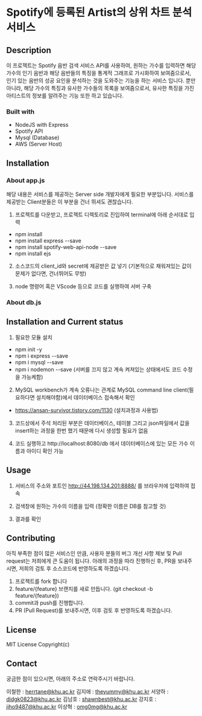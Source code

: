 # Spotify에 등록된 Artist의 상위 차트 분석 서비스

## Description

이 프로젝트는 Spotify 음반 검색 서비스 API를 사용하여, 원하는 가수를 입력하면 해당 가수의 인기 음반과 해당 음반들의 특징을 통계적 그래프로 가시화하여 보여줌으로서, 인기 있는 음반의 성공 요인을 분석하는 것을 도와주는 기능을 하는 서비스 입니다. 뿐만 아니라, 해당 가수의 특징과 유사한 가수들의 목록을 보여줌으로서, 유사한 특징을 가진 아티스트의 정보를 알려주는 기능 또한 하고 있습니다.

### Built with

- NodeJS with Express
- Spotify API
- Mysql (Database)
- AWS (Server Host)

## Installation

### About app.js

해당 내용은 서비스를 제공하는 Server side 개발자에게 필요한 부분입니다. 서비스를 제공받는 Client분들은 이 부분을 건너 뛰셔도 괜찮습니다.

1. 프로젝트를 다운받고, 프로젝트 디렉토리로 진입하여 terminal에 아래 순서대로 입력
  - npm install
  - npm install express --save
  - npm install spotify-web-api-node --save
  - npm install ejs
  
2. 소스코드의 client_id와 secret에 제공받은 값 넣기 (기본적으로 채워져있는 값이 문제가 없다면, 건너뛰어도 무방)

3. node 명령어 혹은 VScode 등으로 코드를 실행하여 서버 구축

### About db.js

## Installation and Current status

1. 필요한 모듈 설치
  - npm init -y
  - npm i express --save
  - npm i mysql --save
  - npm i nodemon --save (서버를 끄지 않고 계속 켜져있는 상태에서도 코드 수정을 가능케함)

2. MySQL workbench가 계속 오류나는 관계로 MySQL command line client(필요하다면 설치해야함)에서 데이터베이스 접속해서 확인
- https://ansan-survivor.tistory.com/1130 (설치과정과 사용법)

3. 코드상에서 주석 처리된 부분은 데이터베이스, 테이블 그리고 json파일에서 값을 insert하는 과정을 한번 했기 때문에 다시 생성할 필요가 없음

4. 코드 실행하고 http://localhost:8080/db 에서 데이터베이스에 있는 모든 가수 이름과 아이디 확인 가능

## Usage

1. 서비스의 주소와 포트인 http://44.198.134.201:8888/ 를 브라우저에 입력하여 접속

2. 검색창에 원하는 가수의 이름을 입력 (정확한 이름은 DB를 참고할 것)

3. 결과를 확인

## Contributing

아직 부족한 점이 많은 서비스인 만큼, 사용자 분들의 버그 개선 사항 제보 및 Pull request는 저희에게 큰 도움이 됩니다. 아래의 과정을 따라 진행하신 후, PR을 보내주시면, 저희의 검토 후 소스코드에 반영하도록 하겠습니다.

1. 프로젝트를 fork 합니다
2. feature/{feature} 브랜치를 새로 만듭니다.  (git checkout -b feature/{feature})
3. commit과 push를 진행합니다.
4. PR (Pull Request)를 보내주시면, 이후 검토 후 반영하도록 하겠습니다.

## License

MIT License Copyright(c)

## Contact

궁금한 점이 있으시면, 아래의 주소로 연락주시기 바랍니다.

이철한 : herrtane@khu.ac.kr
김지애 : theyummy@khu.ac.kr
서양하 : didgk0823@khu.ac.kr
김남호 : shawnbest@khu.ac.kr
강지호 : jiho9487@khu.ac.kr
이상혁 : omg0mg@khu.ac.kr

